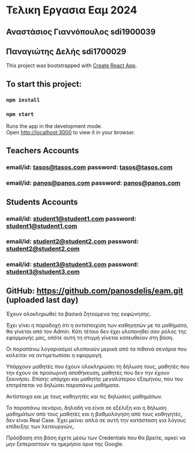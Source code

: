 # Τελικη Εργασια Εαμ 2024
## Αναστάσιος Γιαννόπουλος sdi1900039
## Παναγιώτης Δελής        sdi1700029
This project was bootstrapped with [Create React App](https://github.com/facebook/create-react-app).

## To start this project:

### `npm install`

### `npm start`

Runs the app in the development mode.\
Open [http://localhost:3000](http://localhost:3000) to view it in your browser.

## Teachers Accounts

### email/id: tasos@tasos.com  password: tasos@tasos.com
### email/id: panos@panos.com  password: panos@panos.com

## Students Accounts

### email/id: student1@student1.com  password: student1@student1.com
### email/id: student2@student2.com  password: student2@student2.com
### email/id: student3@student3.com  password: student3@student3.com

## GitHub: https://github.com/panosdelis/eam.git (uploaded last day)

Έχουν ολοκληρωθεί τα βασικά  ζητούμενα της εκφώνησης.

Έχει γίνει η παραδοχή ότι η αντιστοιχίση των καθηγητών με τα μαθήματα, θα γίνεται από τον Admin. Κάτι τέτοιο δεν έχει υλοποιηθεί σαν ρόλος της εφαρμογής μας, οπότε αυτή τη στιγμή γίνεται κατευθείαν στη βάση.

Οι παραπάνω λογαριασμοί υλοποιούν μερικά από τα πιθανά σενάρια που καλείται να αντιμετωπίσει η εφαρμογή.

Υπάρχουν μαθητές που έχουν ολοκληρώσει τη δήλωση τους, μαθητές που την έχουν σε προσωρινή αποθήκευση, μαθητές που δεν την έχουν ξεκινήσει. Επίσης υπάρχει και μαθητής μεγαλύτερου εξαμήνου, που του επιτρέπεται να δηλώσει παραπάνω μαθήματα.

Αντίστοιχα και με τους καθηγητές και τις δηλώσεις μαθημάτων.

Το παραπάνω σενάριο, δηλαδή να είναι σε εξέλιξη και η δήλωση μαθημάτων από τους μαθητές και η βαθμολόγηση από τους καθηγητές, δεν είναι Real Case. Έχει μείνει απλά σε αυτή την κατάσταση για λόγους επίδειξης των λειτουργιών,.

Πρόσβαση στη βάση έχετε μέσω των Credentials που θα βρείτε, αρκεί να μην ξεπεραστούν τα ημερήσια όρια της Google.
